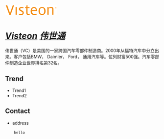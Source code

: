 # [![Visteon](./assets/img/Visteon.png "Home-products") ](https://www.visteon.com/products/)

# ***[Visteon](https://www.visteon.com/products/domain-controller/ "domain-controller")  [伟世通](https://en.wikipedia.org/wiki/Visteon "wikipedia")***

伟世通（VC）是美国的一家跨国汽车零部件制造商。2000年从福特汽车中分立出来。客户包括BMW， Daimler， Ford， 通用汽车等。位列财富500强。汽车零部件制造企业世界排名第32名。

## Trend
- Trend1
- Trend2

## Contact
- address
```
    hello
```